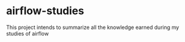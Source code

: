 # airflow-studies
This project intends to summarize all the knowledge earned during my studies of airflow
